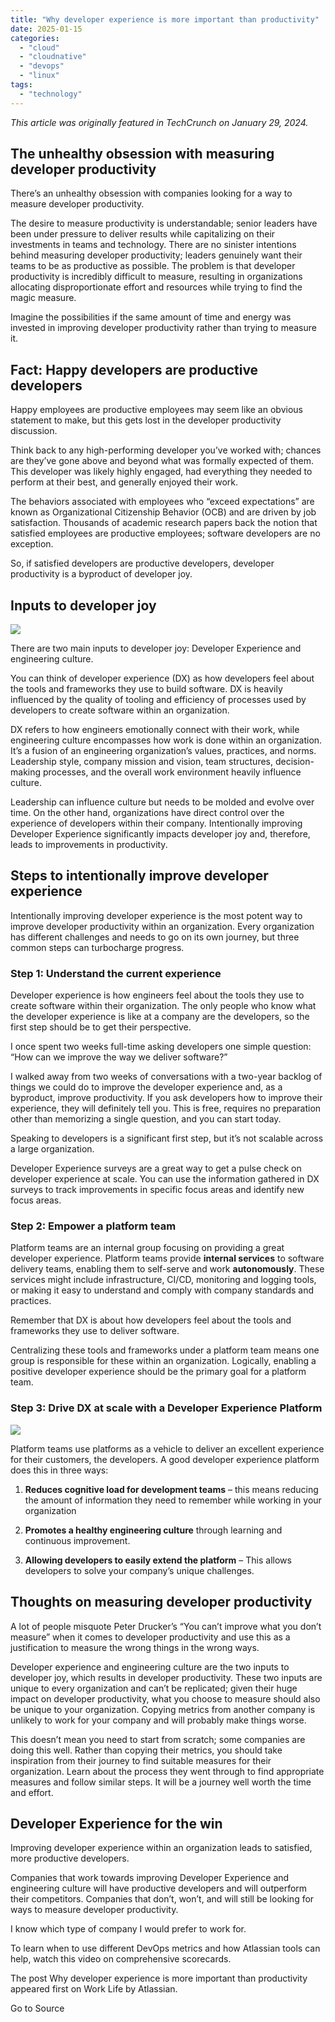 ```yaml
---
title: "Why developer experience is more important than productivity"
date: 2025-01-15
categories: 
  - "cloud"
  - "cloudnative"
  - "devops"
  - "linux"
tags: 
  - "technology"
---
```


_This article was originally_ _featured in TechCrunch_ _on January 29, 2024._

## The unhealthy obsession with measuring developer productivity

There’s an unhealthy obsession with companies looking for a way to measure developer productivity.

The desire to measure productivity is understandable; senior leaders have been under pressure to deliver results while capitalizing on their investments in teams and technology. There are no sinister intentions behind measuring developer productivity; leaders genuinely want their teams to be as productive as possible. The problem is that developer productivity is incredibly difficult to measure, resulting in organizations allocating disproportionate effort and resources while trying to find the magic measure.

Imagine the possibilities if the same amount of time and energy was invested in improving developer productivity rather than trying to measure it.

## Fact: Happy developers are productive developers

Happy employees are productive employees may seem like an obvious statement to make, but this gets lost in the developer productivity discussion.

Think back to any high-performing developer you’ve worked with; chances are they’ve gone above and beyond what was formally expected of them. This developer was likely highly engaged, had everything they needed to perform at their best, and generally enjoyed their work.

The behaviors associated with employees who “exceed expectations” are known as Organizational Citizenship Behavior (OCB) and are driven by job satisfaction. Thousands of academic research papers back the notion that satisfied employees are productive employees; software developers are no exception.

So, if satisfied developers are productive developers, developer productivity is a byproduct of developer joy.

## Inputs to developer joy

![](https://atlassianblog.wpengine.com/wp-content/uploads/2024/02/screenshot-2023-12-20-at-3.39.03-pm-1.png)

There are two main inputs to developer joy: Developer Experience and engineering culture.

You can think of developer experience (DX) as how developers feel about the tools and frameworks they use to build software. DX is heavily influenced by the quality of tooling and efficiency of processes used by developers to create software within an organization.

DX refers to how engineers emotionally connect with their work, while engineering culture encompasses how work is done within an organization. It’s a fusion of an engineering organization’s values, practices, and norms. Leadership style, company mission and vision, team structures, decision-making processes, and the overall work environment heavily influence culture.

Leadership can influence culture but needs to be molded and evolve over time. On the other hand, organizations have direct control over the experience of developers within their company. Intentionally improving Developer Experience significantly impacts developer joy and, therefore, leads to improvements in productivity.

## Steps to intentionally improve developer experience

Intentionally improving developer experience is the most potent way to improve developer productivity within an organization. Every organization has different challenges and needs to go on its own journey, but three common steps can turbocharge progress.

### Step 1: Understand the current experience

Developer experience is how engineers feel about the tools they use to create software within their organization. The only people who know what the developer experience is like at a company are the developers, so the first step should be to get their perspective.

I once spent two weeks full-time asking developers one simple question: “How can we improve the way we deliver software?”

I walked away from two weeks of conversations with a two-year backlog of things we could do to improve the developer experience and, as a byproduct, improve productivity. If you ask developers how to improve their experience, they will definitely tell you. This is free, requires no preparation other than memorizing a single question, and you can start today.

Speaking to developers is a significant first step, but it’s not scalable across a large organization.

Developer Experience surveys are a great way to get a pulse check on developer experience at scale. You can use the information gathered in DX surveys to track improvements in specific focus areas and identify new focus areas.

### Step 2: Empower a platform team

Platform teams are an internal group focusing on providing a great developer experience. Platform teams provide **internal services** to software delivery teams, enabling them to self-serve and work **autonomously**. These services might include infrastructure, CI/CD, monitoring and logging tools, or making it easy to understand and comply with company standards and practices.

Remember that DX is about how developers feel about the tools and frameworks they use to deliver software.

Centralizing these tools and frameworks under a platform team means one group is responsible for these within an organization. Logically, enabling a positive developer experience should be the primary goal for a platform team.

### Step 3: Drive DX at scale with a Developer Experience Platform

![](https://atlassianblog.wpengine.com/wp-content/uploads/2024/02/image-20231221-051820.png)

Platform teams use platforms as a vehicle to deliver an excellent experience for their customers, the developers. A good developer experience platform does this in three ways:

1. **Reduces cognitive load for development teams** – this means reducing the amount of information they need to remember while working in your organization

4. **Promotes a healthy engineering culture** through learning and continuous improvement.

7. **Allowing developers to easily extend the platform** – This allows developers to solve your company’s unique challenges.

## Thoughts on measuring developer productivity

A lot of people misquote Peter Drucker’s “You can’t improve what you don’t measure” when it comes to developer productivity and use this as a justification to measure the wrong things in the wrong ways.

Developer experience and engineering culture are the two inputs to developer joy, which results in developer productivity. These two inputs are unique to every organization and can’t be replicated; given their huge impact on developer productivity, what you choose to measure should also be unique to your organization. Copying metrics from another company is unlikely to work for your company and will probably make things worse.

This doesn’t mean you need to start from scratch; some companies are doing this well. Rather than copying their metrics, you should take inspiration from their journey to find suitable measures for their organization. Learn about the process they went through to find appropriate measures and follow similar steps. It will be a journey well worth the time and effort.

## Developer Experience for the win

Improving developer experience within an organization leads to satisfied, more productive developers.

Companies that work towards improving Developer Experience and engineering culture will have productive developers and will outperform their competitors. Companies that don’t, won’t, and will still be looking for ways to measure developer productivity.

I know which type of company I would prefer to work for.

To learn when to use different DevOps metrics and how Atlassian tools can help, watch this video on comprehensive scorecards.

The post Why developer experience is more important than productivity appeared first on Work Life by Atlassian.

Go to Source
